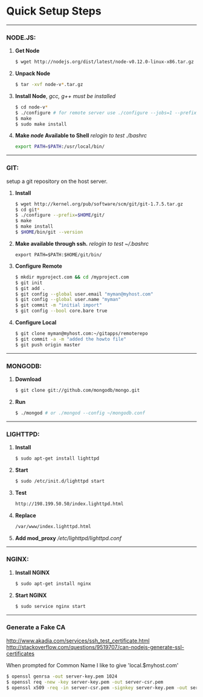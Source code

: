 Quick Setup Steps
=================

-------------------------------------------------------------------------------
### NODE.JS:

 1. **Get Node**
    ```bash
    $ wget http://nodejs.org/dist/latest/node-v0.12.0-linux-x86.tar.gz
    ```
 
 2. **Unpack Node**
    ```bash
    $ tar -xvf node-v*.tar.gz
    ```

 3. **Install Node**, _gcc, g++ must be installed_
    ```bash 
    $ cd node-v*
    $ ./configure # for remote server use ./configure --jobs=1 --prefix=$HOME
    $ make
    $ sudo make install
    ```
    
 4. **Make _node_ Available to Shell** _relogin to test_
    *./bashrc*
    ```bash
    export PATH=$PATH:/usr/local/bin/
    ```


-------------------------------------------------------------------------------
### GIT:

setup a git repository on the host server.

 1. **Install**
    ```bash
    $ wget http://kernel.org/pub/software/scm/git/git-1.7.5.tar.gz
    $ cd git*
    $ ./configure --prefix=$HOME/git/
    $ make
    $ make install
    $ $HOME/bin/git --version
    ```

 2. **Make available through ssh.** _relogin to test_
    *~/.bashrc*
    ```
    export PATH=$PATH:$HOME/git/bin/
    ```

 3. **Configure Remote**
    ```bash
    $ mkdir myproject.com && cd /myproject.com
    $ git init
    $ git add .
    $ git config --global user.email "myman@myhost.com"
    $ git config --global user.name "myman"
    $ git commit -m "initial import"
    $ git config --bool core.bare true
    ```

 4. **Configure Local**
    ```bash
    $ git clone myman@myhost.com:~/gitapps/remoterepo
    $ git commit -a -m "added the howto file"
    $ git push origin master
    ```

-------------------------------------------------------------------------------
### MONGODB:


 1. **Download**
    ```bash
    $ git clone git://github.com/mongodb/mongo.git
    ```
 
 2. **Run**
    ```bash
    $ ./mongod # or ./mongod --config ~/mongodb.conf
    ```

-------------------------------------------------------------------------------
### LIGHTTPD:

 1. **Install**
    ```bash
    $ sudo apt-get install lighttpd
    ```
 
 2. **Start**
    ```bash
    $ sudo /etc/init.d/lighttpd start
    ```
 
 3. **Test**
    ```bash
    http://198.199.50.50/index.lighttpd.html
    ```

 4. **Replace**
    ```bash
    /var/www/index.lighttpd.html
    ```

 5. **Add mod_proxy**
    */etc/lighttpd/lighttpd.conf*


-------------------------------------------------------------------------------
### NGINX:

 1. **Install NGINX**
    ```bash
    $ sudo apt-get install nginx
    ```

 2. **Start NGINX**
    ```bash
    $ sudo service nginx start
    ```

-------------------------------------------------------------------------------
### Generate a Fake CA

http://www.akadia.com/services/ssh_test_certificate.html
http://stackoverflow.com/questions/9519707/can-nodejs-generate-ssl-certificates

When prompted for Common Name I like to give 'local.$myhost.com'

```bash
$ openssl genrsa -out server-key.pem 1024
$ openssl req -new -key server-key.pem -out server-csr.pem
$ openssl x509 -req -in server-csr.pem -signkey server-key.pem -out server-cert.pem
```
